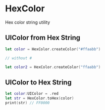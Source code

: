 # HexColor

Hex color string utility

## UIColor from Hex String

```swift
let color = HexColor.createColor("#ffaabb")

// without #

let color2 = HexColor.createColor("ffaabb")
```

## UIColor to Hex String

```swift
let color:UIColor = .red
let str = HexColor.toHex(color)
print(str) // FF0000
```
